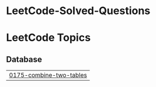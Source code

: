 # LeetCode-Solved-Questions
<!---LeetCode Topics Start-->
# LeetCode Topics
## Database
|  |
| ------- |
| [0175-combine-two-tables](https://github.com/Yi-LingT/LeetCode-Solved-Questions/tree/master/0175-combine-two-tables) |
<!---LeetCode Topics End-->